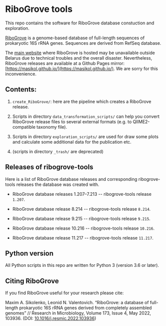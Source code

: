 # RiboGrove tools

This repo contains the software for RiboGrove database constuction and exploration.

[RiboGrove](https://mbio.bas-net.by/cager/en/ribogrove) is a genome-based database of full-length sequences of prokaryotic 16S rRNA genes. Sequences are derived from RefSeq database.

The [main website](https://mbio.bas-net.by/cager/en/ribogrove) where RiboGrove is hosted may be unavailable outside Belarus due to technical troubles and the overall disaster. Nevertheless, RiboGrove releases are available at a Github Pages mirror: [https://masikol.github.io/](https://masikol.github.io/). We are sorry for this inconvenience.

## Contents:

1. `create_RiboGrove/`: here are the pipeline which creates a RiboGrove release.

2. Scripts in directory `data_transformation_scripts/` can help you convert RiboGrove release files to several external formats (e.g. to QIIME2-compatible taxonomy file).

3. Scripts in directory `exploration_scripts/` are used for draw some plots and calculate some additional data for the publication etc.

4. (scripts in directory `_trash/` are deprecated)

## Releases of ribogrove-tools

Here is a list of RiboGrove database releases and corresponding ribogrove-tools releases the database was created with.

- RiboGrove database releases 1.207–7.213 -- ribogrove-tools release `1.207`.

- RiboGrove database release 8.214 -- ribogrove-tools release `8.214`.

- RiboGrove database release 9.215 -- ribogrove-tools release `9.215`.

- RiboGrove database release 10.216 -- ribogrove-tools release `10.216`.

- RiboGrove database release 11.217 -- ribogrove-tools release `11.217`.

## Python version

All Python scripts in this repo are written for Python 3 (version 3.6 or later).

## Citing RiboGrove

If you find RiboGrove useful for your research please cite:

Maxim A. Sikolenko, Leonid N. Valentovich. “RiboGrove: a database of full-length prokaryotic 16S rRNA genes derived from completely assembled genomes” // Research in Microbiology, Volume 173, Issue 4, May 2022, 103936.
(DOI: [10.1016/j.resmic.2022.103936](https://doi.org/10.1016/j.resmic.2022.103936))

